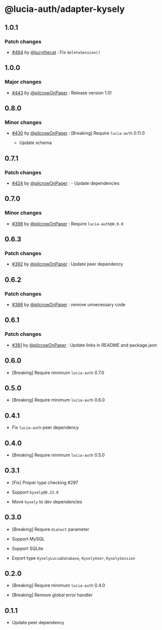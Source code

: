 # @lucia-auth/adapter-kysely

## 1.0.1

### Patch changes

- [#464](https://github.com/pilcrowOnPaper/lucia/pull/464) by [@lucythecat](https://github.com/lucythecat) : Fix `deleteSession()`

## 1.0.0

### Major changes

- [#443](https://github.com/pilcrowOnPaper/lucia/pull/443) by [@pilcrowOnPaper](https://github.com/pilcrowOnPaper) : Release version 1.0!

## 0.8.0

### Minor changes

- [#430](https://github.com/pilcrowOnPaper/lucia/pull/430) by [@pilcrowOnPaper](https://github.com/pilcrowOnPaper) : [Breaking] Require `lucia-auth` 0.11.0

  - Update schema

## 0.7.1

### Patch changes

- [#424](https://github.com/pilcrowOnPaper/lucia/pull/424) by [@pilcrowOnPaper](https://github.com/pilcrowOnPaper) : - Update dependencies

## 0.7.0

### Minor changes

- [#398](https://github.com/pilcrowOnPaper/lucia/pull/398) by [@pilcrowOnPaper](https://github.com/pilcrowOnPaper) : Require `lucia-auth@0.9.0`

## 0.6.3

### Patch changes

- [#392](https://github.com/pilcrowOnPaper/lucia/pull/392) by [@pilcrowOnPaper](https://github.com/pilcrowOnPaper) : Update peer dependency

## 0.6.2

### Patch changes

- [#388](https://github.com/pilcrowOnPaper/lucia/pull/388) by [@pilcrowOnPaper](https://github.com/pilcrowOnPaper) : remove unnecessary code

## 0.6.1

### Patch changes

- [#381](https://github.com/pilcrowOnPaper/lucia/pull/381) by [@pilcrowOnPaper](https://github.com/pilcrowOnPaper) : Update links in README and package.json

## 0.6.0

- [Breaking] Require minimum `lucia-auth` 0.7.0

## 0.5.0

- [Breaking] Require minimum `lucia-auth` 0.6.0

## 0.4.1

- Fix `lucia-auth` peer dependency

## 0.4.0

- [Breaking] Require minimum `lucia-auth` 0.5.0

## 0.3.1

- [Fix] Proper type checking #297

- Support `kysely@0.23.0`

- Move `kysely` to dev dependencies

## 0.3.0

- [Breaking] Require `dialect` parameter

- Support MySQL

- Support SQLite

- Export type `KyselyLuciaDatabase`, `KyselyUser`, `KyselySession`

## 0.2.0

- [Breaking] Require minimum `lucia-auth` 0.4.0

- [Breaking] Remove global error handler

## 0.1.1

- Update peer dependency
